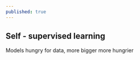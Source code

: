```yaml
---
published: true
---
```


## Self - supervised learning

Models hungry for data, more bigger more hungrier


